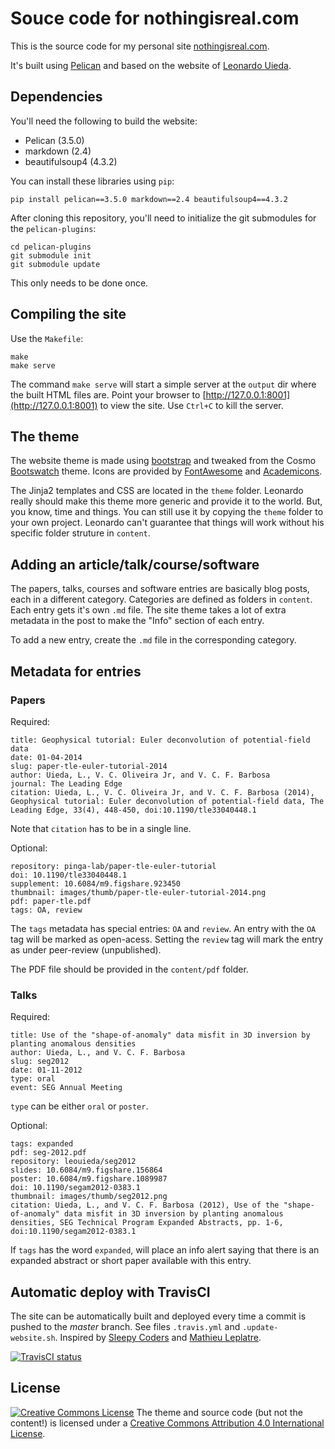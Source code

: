 # Souce code for nothingisreal.com

This is the source code for my personal site
[nothingisreal.com](http://www.nothingisreal.com).

It's built using [Pelican](http://getpelican.com/) and based on the website of [Leonardo Uieda](https://github.com/leouieda/website).

## Dependencies

You'll need the following to build the website:

* Pelican (3.5.0)
* markdown (2.4)
* beautifulsoup4 (4.3.2)

You can install these libraries using `pip`:

    pip install pelican==3.5.0 markdown==2.4 beautifulsoup4==4.3.2

After cloning this repository, you'll need to initialize the git submodules
for the `pelican-plugins`:

    cd pelican-plugins
    git submodule init
    git submodule update

This only needs to be done once.

## Compiling the site

Use the `Makefile`:

    make
    make serve

The command `make serve` will start a simple server at the `output` dir
where the built HTML files are.
Point your browser to [http://127.0.0.1:8001](http://127.0.0.1:8001)
to view the site.
Use `Ctrl+C` to kill the server.

## The theme

The website theme is made using [bootstrap](http://getbootstrap.com/)
and tweaked from the Cosmo [Bootswatch](http://bootswatch.com/) theme.
Icons are provided by [FontAwesome](http://fontawesome.io/) and
[Academicons](http://jpswalsh.github.io/academicons/).

The Jinja2 templates and CSS are located in the `theme` folder.
Leonardo really should make this theme more generic and provide it to the world.
But, you know, time and things.
You can still use it by copying the `theme` folder to your own project.
Leonardo can't guarantee that things will work without his specific folder struture in
`content`.

## Adding an article/talk/course/software

The papers, talks, courses and software entries are basically blog posts, each
in a different category.
Categories are defined as folders in `content`.
Each entry gets it's own `.md` file.
The site theme takes a lot of extra metadata in the post to make the "Info"
section of each entry.

To add a new entry, create the `.md` file in the corresponding category.

## Metadata for entries

### Papers

Required:

    title: Geophysical tutorial: Euler deconvolution of potential-field data
    date: 01-04-2014
    slug: paper-tle-euler-tutorial-2014
    author: Uieda, L., V. C. Oliveira Jr, and V. C. F. Barbosa
    journal: The Leading Edge
    citation: Uieda, L., V. C. Oliveira Jr, and V. C. F. Barbosa (2014), Geophysical tutorial: Euler deconvolution of potential-field data, The Leading Edge, 33(4), 448-450, doi:10.1190/tle33040448.1

Note that `citation` has to be in a single line.

Optional:

    repository: pinga-lab/paper-tle-euler-tutorial
    doi: 10.1190/tle33040448.1
    supplement: 10.6084/m9.figshare.923450
    thumbnail: images/thumb/paper-tle-euler-tutorial-2014.png
    pdf: paper-tle.pdf
    tags: OA, review

The `tags` metadata has special entries: `OA` and `review`.
An entry with the `OA` tag will be marked as open-acess.
Setting the `review` tag will mark the entry as under peer-review
(unpublished).

The PDF file should be provided in the `content/pdf` folder.

### Talks

Required:

    title: Use of the "shape-of-anomaly" data misfit in 3D inversion by planting anomalous densities
    author: Uieda, L., and V. C. F. Barbosa
    slug: seg2012
    date: 01-11-2012
    type: oral
    event: SEG Annual Meeting

`type` can be either `oral` or `poster`.

Optional:

    tags: expanded
    pdf: seg-2012.pdf
    repository: leouieda/seg2012
    slides: 10.6084/m9.figshare.156864
    poster: 10.6084/m9.figshare.1089987
    doi: 10.1190/segam2012-0383.1
    thumbnail: images/thumb/seg2012.png
    citation: Uieda, L., and V. C. F. Barbosa (2012), Use of the "shape-of-anomaly" data misfit in 3D inversion by planting anomalous densities, SEG Technical Program Expanded Abstracts, pp. 1-6, doi:10.1190/segam2012-0383.1

If `tags` has the word `expanded`, will place an info alert saying that there
is an expanded abstract or short paper available with this entry.

## Automatic deploy with TravisCI

The site can be automatically built and deployed 
every time a commit is pushed to the *master* branch.
See files `.travis.yml` and `.update-website.sh`.
Inspired by
[Sleepy Coders](http://sleepycoders.blogspot.com.au/2013/03/sharing-travis-ci-generated-files.html)
and
[Mathieu Leplatre](http://blog.mathieu-leplatre.info/publish-your-pelican-blog-on-github-pages-via-travis-ci.html).

[![TravisCI status](http://img.shields.io/travis/leouieda/website.svg?style=flat)](https://travis-ci.org/leouieda/website)

## License

[![Creative Commons
License](https://i.creativecommons.org/l/by/4.0/88x31.png)](http://creativecommons.org/licenses/by/4.0/)
The theme and source code (but not the content!) is licensed under a
[Creative Commons Attribution 4.0 International
License](http://creativecommons.org/licenses/by/4.0/).
